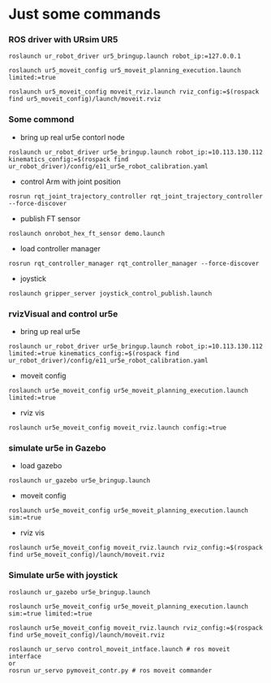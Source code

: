 # Just some commands

### ROS driver with URsim UR5
```
roslaunch ur_robot_driver ur5_bringup.launch robot_ip:=127.0.0.1

roslaunch ur5_moveit_config ur5_moveit_planning_execution.launch limited:=true

roslaunch ur5_moveit_config moveit_rviz.launch rviz_config:=$(rospack find ur5_moveit_config)/launch/moveit.rviz
```
### Some commond
* bring up real ur5e contorl node 
```
roslaunch ur_robot_driver ur5e_bringup.launch robot_ip:=10.113.130.112 kinematics_config:=$(rospack find ur_robot_driver)/config/e11_ur5e_robot_calibration.yaml
```
* control Arm with joint position
```
rosrun rqt_joint_trajectory_controller rqt_joint_trajectory_controller --force-discover
```
* publish FT sensor
```
roslaunch onrobot_hex_ft_sensor demo.launch
```
* load controller manager
```
rosrun rqt_controller_manager rqt_controller_manager --force-discover
```
* joystick
```
roslaunch gripper_server joystick_control_publish.launch 
```

### rvizVisual and control ur5e 
* bring up real ur5e
```
roslaunch ur_robot_driver ur5e_bringup.launch robot_ip:=10.113.130.112 limited:=true kinematics_config:=$(rospack find ur_robot_driver)/config/e11_ur5e_robot_calibration.yaml
```
* moveit config
```
roslaunch ur5e_moveit_config ur5e_moveit_planning_execution.launch limited:=true
```
* rviz vis
```
roslaunch ur5e_moveit_config moveit_rviz.launch config:=true
```

### simulate ur5e in Gazebo
* load gazebo
```
roslaunch ur_gazebo ur5e_bringup.launch
```
* moveit config
```
roslaunch ur5e_moveit_config ur5e_moveit_planning_execution.launch sim:=true
```
* rviz vis
```
roslaunch ur5e_moveit_config moveit_rviz.launch rviz_config:=$(rospack find ur5e_moveit_config)/launch/moveit.rviz
```
### Simulate ur5e with joystick
```
roslaunch ur_gazebo ur5e_bringup.launch

roslaunch ur5e_moveit_config ur5e_moveit_planning_execution.launch sim:=true limited:=true

roslaunch ur5e_moveit_config moveit_rviz.launch rviz_config:=$(rospack find ur5e_moveit_config)/launch/moveit.rviz

roslaunch ur_servo control_moveit_intface.launch # ros moveit interface
or
rosrun ur_servo pymoveit_contr.py # ros moveit commander
```
